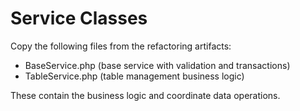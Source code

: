 # Service Classes

Copy the following files from the refactoring artifacts:
- BaseService.php (base service with validation and transactions)
- TableService.php (table management business logic)

These contain the business logic and coordinate data operations.
